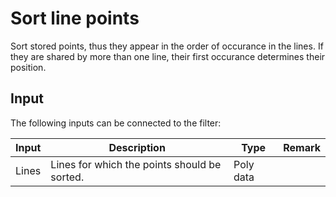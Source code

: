 # Sort line points

Sort stored points, thus they appear in the order of occurance in the lines. If they are shared by more than one line, their first occurance determines their position.

## Input

The following inputs can be connected to the filter:

| Input                     | Description                                                               | Type          | Remark        |
|---------------------------|---------------------------------------------------------------------------|---------------|---------------|
| Lines                     | Lines for which the points should be sorted.                              | Poly data     |               |
